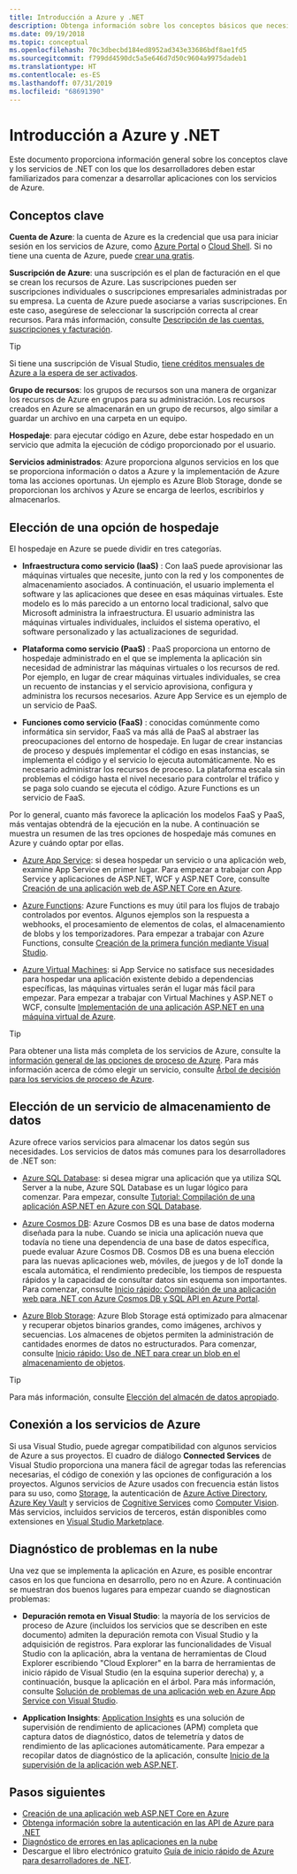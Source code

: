 ```yaml
---
title: Introducción a Azure y .NET
description: Obtenga información sobre los conceptos básicos que necesita saber acerca de Azure y .NET.
ms.date: 09/19/2018
ms.topic: conceptual
ms.openlocfilehash: 70c3dbecbd184ed8952ad343e33686bdf8ae1fd5
ms.sourcegitcommit: f799dd4590dc5a5e646d7d50c9604a9975dadeb1
ms.translationtype: HT
ms.contentlocale: es-ES
ms.lasthandoff: 07/31/2019
ms.locfileid: "68691390"
---
```

# <a name="get-started-with-azure-and-net"></a>Introducción a Azure y .NET

Este documento proporciona información general sobre los conceptos clave y los servicios de .NET con los que los desarrolladores deben estar familiarizados para comenzar a desarrollar aplicaciones con los servicios de Azure.

## <a name="key-concepts"></a>Conceptos clave

**Cuenta de Azure**: la cuenta de Azure es la credencial que usa para iniciar sesión en los servicios de Azure, como [Azure Portal](https://portal.azure.com) o [Cloud Shell](https://shell.azure.com). Si no tiene una cuenta de Azure, puede [crear una gratis](https://azure.microsoft.com/free/dotnet/).

**Suscripción de Azure**: una suscripción es el plan de facturación en el que se crean los recursos de Azure. Las suscripciones pueden ser suscripciones individuales o suscripciones empresariales administradas por su empresa. La cuenta de Azure puede asociarse a varias suscripciones. En este caso, asegúrese de seleccionar la suscripción correcta al crear recursos. Para más información, consulte [Descripción de las cuentas, suscripciones y facturación](https://docs.microsoft.com/azure/guides/developer/azure-developer-guide#understanding-accounts-subscriptions-and-billing).

> [!TIP]
> Si tiene una suscripción de Visual Studio, [tiene créditos mensuales de Azure a la espera de ser activados](https://azure.microsoft.com/pricing/member-offers/credit-for-visual-studio-subscribers/).

**Grupo de recursos**: los grupos de recursos son una manera de organizar los recursos de Azure en grupos para su administración. Los recursos creados en Azure se almacenarán en un grupo de recursos, algo similar a guardar un archivo en una carpeta en un equipo.

**Hospedaje**: para ejecutar código en Azure, debe estar hospedado en un servicio que admita la ejecución de código proporcionado por el usuario.

**Servicios administrados**: Azure proporciona algunos servicios en los que se proporciona información o datos a Azure y la implementación de Azure toma las acciones oportunas. Un ejemplo es Azure Blob Storage, donde se proporcionan los archivos y Azure se encarga de leerlos, escribirlos y almacenarlos.

## <a name="choosing-a-hosting-option"></a>Elección de una opción de hospedaje

El hospedaje en Azure se puede dividir en tres categorías.

* **Infraestructura como servicio (IaaS)** : Con IaaS puede aprovisionar las máquinas virtuales que necesite, junto con la red y los componentes de almacenamiento asociados. A continuación, el usuario implementa el software y las aplicaciones que desee en esas máquinas virtuales. Este modelo es lo más parecido a un entorno local tradicional, salvo que Microsoft administra la infraestructura. El usuario administra las máquinas virtuales individuales, incluidos el sistema operativo, el software personalizado y las actualizaciones de seguridad.

* **Plataforma como servicio (PaaS)** : PaaS proporciona un entorno de hospedaje administrado en el que se implementa la aplicación sin necesidad de administrar las máquinas virtuales o los recursos de red. Por ejemplo, en lugar de crear máquinas virtuales individuales, se crea un recuento de instancias y el servicio aprovisiona, configura y administra los recursos necesarios. Azure App Service es un ejemplo de un servicio de PaaS.
  
* **Funciones como servicio (FaaS)** : conocidas comúnmente como informática sin servidor, FaaS va más allá de PaaS al abstraer las preocupaciones del entorno de hospedaje. En lugar de crear instancias de proceso y después implementar el código en esas instancias, se implementa el código y el servicio lo ejecuta automáticamente. No es necesario administrar los recursos de proceso. La plataforma escala sin problemas el código hasta el nivel necesario para controlar el tráfico y se paga solo cuando se ejecuta el código. Azure Functions es un servicio de FaaS.

Por lo general, cuanto más favorece la aplicación los modelos FaaS y PaaS, más ventajas obtendrá de la ejecución en la nube. A continuación se muestra un resumen de las tres opciones de hospedaje más comunes en Azure y cuándo optar por ellas.

* [Azure App Service](https://docs.microsoft.com/azure/app-service/app-service-value-prop-what-is): si desea hospedar un servicio o una aplicación web, examine App Service en primer lugar. Para empezar a trabajar con App Service y aplicaciones de ASP.NET, WCF y ASP.NET Core, consulte [Creación de una aplicación web de ASP.NET Core en Azure](https://docs.microsoft.com/azure/app-service/app-service-web-get-started-dotnet).

* [Azure Functions](https://docs.microsoft.com/azure/azure-functions/functions-overview): Azure Functions es muy útil para los flujos de trabajo controlados por eventos. Algunos ejemplos son la respuesta a webhooks, el procesamiento de elementos de colas, el almacenamiento de blobs y los temporizadores. Para empezar a trabajar con Azure Functions, consulte [Creación de la primera función mediante Visual Studio](https://docs.microsoft.com/azure/azure-functions/functions-create-your-first-function-visual-studio).

* [Azure Virtual Machines](https://docs.microsoft.com/azure/virtual-machines/): si App Service no satisface sus necesidades para hospedar una aplicación existente debido a dependencias específicas, las máquinas virtuales serán el lugar más fácil para empezar. Para empezar a trabajar con Virtual Machines y ASP.NET o WCF, consulte [Implementación de una aplicación ASP.NET en una máquina virtual de Azure](https://tutorials.visualstudio.com/aspnet-vm/intro).

> [!TIP]
> Para obtener una lista más completa de los servicios de Azure, consulte la [información general de las opciones de proceso de Azure](https://docs.microsoft.com/azure/architecture/guide/technology-choices/compute-overview#azure-compute-options). Para más información acerca de cómo elegir un servicio, consulte [Árbol de decisión para los servicios de proceso de Azure](https://docs.microsoft.com/azure/architecture/guide/technology-choices/compute-decision-tree).

## <a name="choosing-a-data-storage-service"></a>Elección de un servicio de almacenamiento de datos

Azure ofrece varios servicios para almacenar los datos según sus necesidades. Los servicios de datos más comunes para los desarrolladores de .NET son:

* [Azure SQL Database](https://docs.microsoft.com/azure/sql-database/): si desea migrar una aplicación que ya utiliza SQL Server a la nube, Azure SQL Database es un lugar lógico para comenzar. Para empezar, consulte [Tutorial: Compilación de una aplicación ASP.NET en Azure con SQL Database](https://docs.microsoft.com/azure/app-service/app-service-web-tutorial-dotnet-sqldatabase).

* [Azure Cosmos DB](https://docs.microsoft.com/azure/cosmos-db/): Azure Cosmos DB es una base de datos moderna diseñada para la nube. Cuando se inicia una aplicación nueva que todavía no tiene una dependencia de una base de datos específica, puede evaluar Azure Cosmos DB. Cosmos DB es una buena elección para las nuevas aplicaciones web, móviles, de juegos y de IoT donde la escala automática, el rendimiento predecible, los tiempos de respuesta rápidos y la capacidad de consultar datos sin esquema son importantes. Para comenzar, consulte [Inicio rápido: Compilación de una aplicación web para .NET con Azure Cosmos DB y SQL API en Azure Portal](https://docs.microsoft.com/azure/cosmos-db/create-sql-api-dotnet).

* [Azure Blob Storage](https://docs.microsoft.com/azure/storage/): Azure Blob Storage está optimizado para almacenar y recuperar objetos binarios grandes, como imágenes, archivos y secuencias. Los almacenes de objetos permiten la administración de cantidades enormes de datos no estructurados. Para comenzar, consulte [Inicio rápido: Uso de .NET para crear un blob en el almacenamiento de objetos](https://docs.microsoft.com/azure/storage/blobs/storage-quickstart-blobs-dotnet).

> [!TIP]
> Para más información, consulte [Elección del almacén de datos apropiado](https://docs.microsoft.com/azure/architecture/guide/technology-choices/data-store-overview).

## <a name="connecting-to-azure-services"></a>Conexión a los servicios de Azure

Si usa Visual Studio, puede agregar compatibilidad con algunos servicios de Azure a sus proyectos.  El cuadro de diálogo **Connected Services** de Visual Studio proporciona una manera fácil de agregar todas las referencias necesarias, el código de conexión y las opciones de configuración a los proyectos.  Algunos servicios de Azure usados con frecuencia están listos para su uso, como [Storage](/azure/vs-azure-tools-connected-services-storage), la autenticación de [Azure Active Directory](/azure/active-directory/develop/vs-active-directory-add-connected-service), [Azure Key Vault](/azure/key-vault/vs-key-vault-add-connected-service) y servicios de [Cognitive Services](/azure/cognitive-services/) como [Computer Vision](/azure/cognitive-services/computer-vision/vs-computer-vision-connected-service).  Más servicios, incluidos servicios de terceros, están disponibles como extensiones en [Visual Studio Marketplace](https://marketplace.visualstudio.com/search?term=connected%20service&target=VS&category=Tools&vsVersion=&subCategory=All&sortBy=Relevance).

## <a name="diagnosing-problems-in-the-cloud"></a>Diagnóstico de problemas en la nube
Una vez que se implementa la aplicación en Azure, es posible encontrar casos en los que funciona en desarrollo, pero no en Azure. A continuación se muestran dos buenos lugares para empezar cuando se diagnostican problemas:

* **Depuración remota en Visual Studio**: la mayoría de los servicios de proceso de Azure (incluidos los servicios que se describen en este documento) admiten la depuración remota con Visual Studio y la adquisición de registros. Para explorar las funcionalidades de Visual Studio con la aplicación, abra la ventana de herramientas de Cloud Explorer escribiendo "Cloud Explorer" en la barra de herramientas de inicio rápido de Visual Studio (en la esquina superior derecha) y, a continuación, busque la aplicación en el árbol. Para más información, consulte [Solución de problemas de una aplicación web en Azure App Service con Visual Studio](https://docs.microsoft.com/azure/app-service/web-sites-dotnet-troubleshoot-visual-studio#remotedebug).

* **Application Insights**: [Application Insights](https://docs.microsoft.com/azure/application-insights/) es una solución de supervisión de rendimiento de aplicaciones (APM) completa que captura datos de diagnóstico, datos de telemetría y datos de rendimiento de las aplicaciones automáticamente. Para empezar a recopilar datos de diagnóstico de la aplicación, consulte [Inicio de la supervisión de la aplicación web ASP.NET](https://docs.microsoft.com/azure/application-insights/quick-monitor-portal).

## <a name="next-steps"></a>Pasos siguientes

* [Creación de una aplicación web ASP.NET Core en Azure](https://docs.microsoft.com/azure/app-service/app-service-web-get-started-dotnet)
* [Obtenga información sobre la autenticación en las API de Azure para .NET](dotnet-sdk-azure-authenticate.md)
* [Diagnóstico de errores en las aplicaciones en la nube](https://blogs.msdn.microsoft.com/webdev/2018/02/07/diagnosing-errors-on-your-cloud-apps)
* Descargue el libro electrónico gratuito [Guía de inicio rápido de Azure para desarrolladores de .NET](https://www.microsoft.com/net/download/thank-you/azure-quick-start-ebook).
